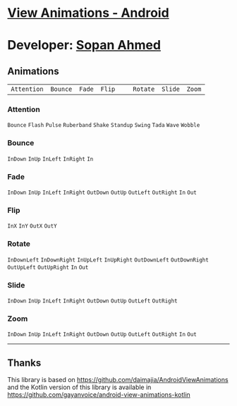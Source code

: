# [View Animations - Android][published url]
# Developer: [Sopan Ahmed][instructor url]

## Animations

| 			  |             |             |             |             |             |		      |
| ----------- | ----------- | ----------- | ----------- | ----------- | ----------- | ----------- |
| `Attention` | `Bounce`    | `Fade`      | `Flip   `   | `Rotate`    | `Slide`     | `Zoom`      |

### Attention

`Bounce`			`Flash`			`Pulse`         `Ruberband`         `Shake`           `Standup`			`Swing`           `Tada`
`Wave`            `Wobble`

### Bounce

`InDown`           `InUp`             `InLeft`              `InRight`           `In`           	

### Fade

`InDown`           `InUp`     `InLeft`           `InRight`    `OutDown`          `OutUp`    `OutLeft`           `OutRight`    `In`                `Out`

### Flip

`InX`		`InY`        `OutX`      `OutY`          

### Rotate

`InDownLeft`  `InDownRight`             `InUpLeft`       `InUpRight`          `OutDownLeft`   `OutDownRight`          `OutUpLeft`     `OutUpRight`      `In`      `Out`  
### Slide

`InDown`   	`InUp`		`InLeft`     `InRight`    `OutDown`   `OutUp`		`OutLeft`	`OutRight`

### Zoom

`InDown`	`InUp`    `InLeft`    `InRight`        `OutDown` 	  `OutUp`        `OutLeft` 	`OutRight`        `In`	`Out`


------

[published url]: https://github.com/gitproject09/viewAnimationsAndroid
[instructor url]: https://github.com/gitproject09

## Thanks
This library is based on https://github.com/daimajia/AndroidViewAnimations and the Kotlin version of this library is available in  https://github.com/gayanvoice/android-view-animations-kotlin
